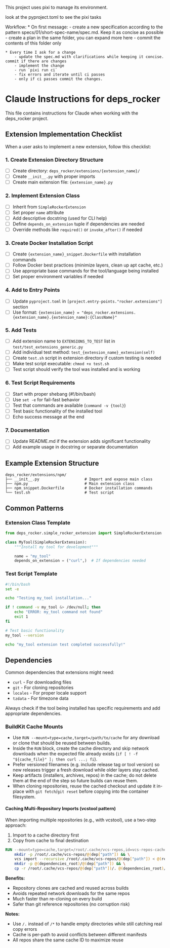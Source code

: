 This project uses pixi to manage its environment.

look at the pyproject.toml to see the pixi tasks

Workflow:
    * On first message:
        - create a new specification according to the pattern specs/01/short-spec-name/spec.md.  Keep it as concise as possible
        - create a plan in the same folder, you can expand more here
        - commit the contents of this folder only

    * Every time I ask for a change
        - update the spec.md with clarifications while keeping it concise. commit if there are changes
        - implement the change
        - run `pixi run ci`
        - fix errors and iterate until ci passes
        - only if ci passes commit the changes.

# Claude Instructions for deps_rocker

This file contains instructions for Claude when working with the deps_rocker project.

## Extension Implementation Checklist

When a user asks to implement a new extension, follow this checklist:

### 1. **Create Extension Directory Structure**
- [ ] Create directory: `deps_rocker/extensions/{extension_name}/`
- [ ] Create `__init__.py` with proper imports
- [ ] Create main extension file: `{extension_name}.py`

### 2. **Implement Extension Class**
- [ ] Inherit from `SimpleRockerExtension`
- [ ] Set proper `name` attribute
- [ ] Add descriptive docstring (used for CLI help)
- [ ] Define `depends_on_extension` tuple if dependencies are needed
- [ ] Override methods like `required()` or `invoke_after()` if needed

### 3. **Create Docker Installation Script**
- [ ] Create `{extension_name}_snippet.Dockerfile` with installation commands
- [ ] Follow Docker best practices (minimize layers, clean up apt cache, etc.)
- [ ] Use appropriate base commands for the tool/language being installed
- [ ] Set proper environment variables if needed

### 4. **Add to Entry Points**
- [ ] Update `pyproject.toml` in `[project.entry-points."rocker.extensions"]` section
- [ ] Use format: `{extension_name} = "deps_rocker.extensions.{extension_name}.{extension_name}:{ClassName}"`

### 5. **Add Tests**
- [ ] Add extension name to `EXTENSIONS_TO_TEST` list in `test/test_extensions_generic.py`
- [ ] Add individual test method: `test_{extension_name}_extension(self)`
- [ ] Create `test.sh` script in extension directory if custom testing is needed
- [ ] Make test script executable: `chmod +x test.sh`
- [ ] Test script should verify the tool was installed and is working

### 6. **Test Script Requirements**
- [ ] Start with proper shebang (#!/bin/bash)
- [ ] Use `set -e` for fail-fast behavior
- [ ] Test that commands are available (`command -v {tool}`)
- [ ] Test basic functionality of the installed tool
- [ ] Echo success message at the end

### 7. **Documentation**
- [ ] Update README.md if the extension adds significant functionality
- [ ] Add example usage in docstring or separate documentation

## Example Extension Structure

```
deps_rocker/extensions/npm/
├── __init__.py                    # Import and expose main class
├── npm.py                         # Main extension class
├── npm_snippet.Dockerfile         # Docker installation commands
└── test.sh                        # Test script 
```

## Common Patterns

### Extension Class Template
```python
from deps_rocker.simple_rocker_extension import SimpleRockerExtension

class MyTool(SimpleRockerExtension):
    """Install my tool for development"""

    name = "my_tool"
    depends_on_extension = ("curl",)  # If dependencies needed
```

### Test Script Template
```bash
#!/bin/bash
set -e

echo "Testing my_tool installation..."

if ! command -v my_tool &> /dev/null; then
    echo "ERROR: my_tool command not found"
    exit 1
fi

# Test basic functionality
my_tool --version

echo "my_tool extension test completed successfully!"
```

## Dependencies

Common dependencies that extensions might need:
- `curl` - For downloading files
- `git` - For cloning repositories
- `locales` - For proper locale support
- `tzdata` - For timezone data

Always check if the tool being installed has specific requirements and add appropriate dependencies.

### BuildKit Cache Mounts
- Use `RUN --mount=type=cache,target=/path/to/cache` for any download or clone that should be reused between builds.
- Inside the `RUN` block, create the cache directory and skip network downloads when the expected file already exists (`if [ ! -f "${cache_file}" ]; then curl ...; fi`).
- Prefer versioned filenames (e.g. include release tag or tool version) so new releases trigger a fresh download while older layers stay cached.
- Keep artifacts (installers, archives, repos) in the cache; do not delete them at the end of the step so future builds can reuse them.
- When cloning repositories, reuse the cached checkout and update it in-place with `git fetch`/`git reset` before copying into the container filesystem.

#### Caching Multi-Repository Imports (vcstool pattern)
When importing multiple repositories (e.g., with vcstool), use a two-step approach:
1. Import to a cache directory first
2. Copy from cache to final destination

```dockerfile
RUN --mount=type=cache,target=/root/.cache/vcs-repos,id=vcs-repos-cache \
    mkdir -p /root/.cache/vcs-repos/@(dep["path"]) && \
    vcs import --recursive /root/.cache/vcs-repos/@(dep["path"]) < @(repos_root)/@(dep["dep"]) && \
    mkdir -p @(dependencies_root)/@(dep["path"]) && \
    cp -r /root/.cache/vcs-repos/@(dep["path"])/. @(dependencies_root)/@(dep["path"])/
```

**Benefits:**
- Repository clones are cached and reused across builds
- Avoids repeated network downloads for the same repos
- Much faster than re-cloning on every build
- Safer than git reference repositories (no corruption risk)

**Notes:**
- Use `/.` instead of `/*` to handle empty directories while still catching real copy errors
- Cache is per-path to avoid conflicts between different manifests
- All repos share the same cache ID to maximize reuse
